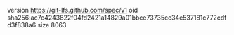 version https://git-lfs.github.com/spec/v1
oid sha256:ac7e4243822f04fd2421a14829a01bbce73735cc34e537181c772cdfd3f838a6
size 8063
